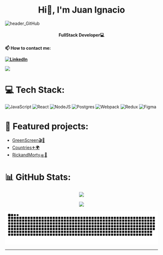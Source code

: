 <h1 align="center">Hi👋, I'm Juan Ignacio</h1>

<!--   my-header-img -->
![header_GitHub](https://github.com/JuanIFerrando/JuanIFerrando/assets/127761447/fbcef981-788d-4abd-a4dc-2fb708549f80)

<h4 align="center">FullStack Developer💻<h4/>

📫 How to contact me:

  [![LinkedIn](https://img.shields.io/badge/LinkedIn-%230077B5.svg?style=for-the-badge&logo=linkedin&logoColor=white)](https://www.linkedin.com/in/juan-ignacio-ferrando-b3b193273/) 
  <div margin-left="30px">
    <a href = "mailto:teritojr@gmail.com"><img src="https://img.shields.io/badge/-Gmail-%23333?style=for-the-badge&logo=gmail&logoColor=white" target="_blank"></a>
  </div>


# 💻 Tech Stack:
![JavaScript](https://img.shields.io/badge/javascript-%2320232a.svg?style=for-the-badge&logo=javascript&logoColor=%eaab00) 
![React](https://img.shields.io/badge/react-%2320232a.svg?style=for-the-badge&logo=react&logoColor=%2361DAFB)
![NodeJS](https://img.shields.io/badge/node.js-6DA55F?style=for-the-badge&logo=node.js&logoColor=white)
![Postgres](https://img.shields.io/badge/postgres-%23316192.svg?style=for-the-badge&logo=postgresql&logoColor=white) 
![Webpack](https://img.shields.io/badge/webpack-%238DD6F9.svg?style=for-the-badge&logo=webpack&logoColor=black) 
![Redux](https://img.shields.io/badge/redux-%23593d88.svg?style=for-the-badge&logo=redux&logoColor=white)
![Figma](https://img.shields.io/badge/figma-%23F24E1E.svg?style=for-the-badge&logo=figma&logoColor=white) 

# 🚀 Featured projects:
- [GreenScreen🎬🍿](https://github.com/MoviesPf/MoviesFront)
- [Countries✈🌍](https://github.com/JuanIFerrando/Proyecto_Individual)
- [RickandMorty🛸🧪](https://github.com/JuanIFerrando/Integrador)

# 📊 GitHub Stats:
  
 <p align="center">
  <img align="center" src="https://github-readme-streak-stats.herokuapp.com/?user=JuanIFerrando&theme=vision-friendly-dark&hide_border=false"/>  
<p/>

<p align="center">
  <img align="center"m src="https://github-readme-stats.vercel.app/api/top-langs/?username=JuanIFerrando&theme=vision-friendly-dark&hide_border=false&include_all_commits=false&count_private=false&layout=compact"/>  
<p/>

<p align="center">
  <img  src="https://raw.githubusercontent.com/Elanza-48/Elanza-48/main/resources/img/github-contribution-grid-snake.svg"
    alt="example" />
</p>

---
